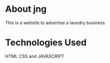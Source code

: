 # About jng
This is a website to advertise a laundry business

# Technologies Used
HTML CSS and JAVASCRIPT

